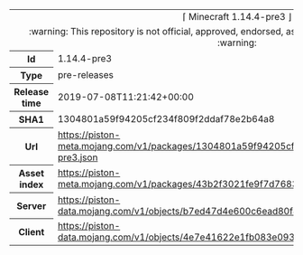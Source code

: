 <html><table>
<tr><td colspan="2" align="center"><img width="0" height="0"><br/>⌈ Minecraft 1.14.4-pre3 ⌋<br/><img width="0" height="0"></td></tr>
<tr><td colspan="2" align="center"><img width="0" height="0"><br/>
:warning: This repository is not official, approved, endorsed, associated or connected with Mojang :warning:
<br/><img width="0" height="0"></td></tr>
<tr><th>Id</th><td>1.14.4-pre3</td></tr>
<tr><th>Type</th><td>pre-releases</td></tr>
<tr><th>Release time</th><td>2019-07-08T11:21:42+00:00</td></tr>
<tr><th>SHA1</th><td>1304801a59f94205cf234f809f2ddaf78e2b64a8</td></tr>
<tr><th>Url</th><td><a href="https://piston-meta.mojang.com/v1/packages/1304801a59f94205cf234f809f2ddaf78e2b64a8/1.14.4-pre3.json">https://piston-meta.mojang.com/v1/packages/1304801a59f94205cf234f809f2ddaf78e2b64a8/1.14.4-pre3.json</a></td></tr>
<tr><th>Asset index</th><td><a href="https://piston-meta.mojang.com/v1/packages/43b2f3021fe9f7d768378de95538e22da3ee8301/1.14.json">https://piston-meta.mojang.com/v1/packages/43b2f3021fe9f7d768378de95538e22da3ee8301/1.14.json</a></td></tr>
<tr><th>Server</th><td><a href="https://piston-data.mojang.com/v1/objects/b7ed47d4e600c6ead80f4c73c2e080625d07ef6e/server.jar">https://piston-data.mojang.com/v1/objects/b7ed47d4e600c6ead80f4c73c2e080625d07ef6e/server.jar</a></td></tr>
<tr><th>Client</th><td><a href="https://piston-data.mojang.com/v1/objects/4e7e41622e1fb083e093b071396dad50168c9613/client.jar">https://piston-data.mojang.com/v1/objects/4e7e41622e1fb083e093b071396dad50168c9613/client.jar</a></td></tr>
</table></html>